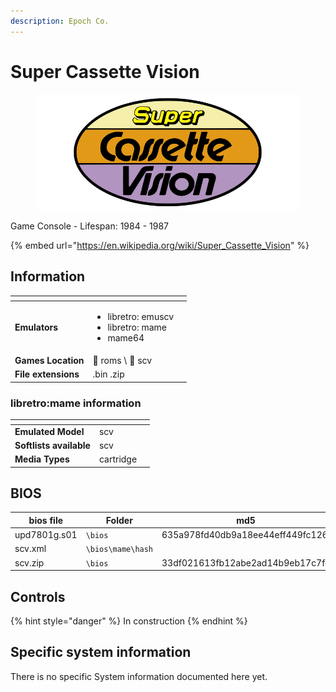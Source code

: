 ```yaml
---
description: Epoch Co.
---
```


# Super Cassette Vision

<div align="left">

<figure><img src="https://raw.githubusercontent.com/fabricecaruso/es-theme-carbon/52ff37c9e265587d006945a2ba695b5a962b3a3d/art/logos/scv.svg" alt=""><figcaption></figcaption></figure>

</div>

Game Console - Lifespan: 1984 - 1987

{% embed url="https://en.wikipedia.org/wiki/Super_Cassette_Vision" %}

## Information

<table data-header-hidden><thead><tr><th></th><th></th><th data-hidden></th></tr></thead><tbody><tr><td><strong>Emulators</strong></td><td><ul><li>libretro: emuscv</li><li>libretro: mame</li><li>mame64</li></ul></td><td></td></tr><tr><td><strong>Games Location</strong></td><td><span data-gb-custom-inline data-tag="emoji" data-code="1f4c1">📁</span> roms \ <span data-gb-custom-inline data-tag="emoji" data-code="1f4c2">📂</span> scv</td><td></td></tr><tr><td><strong>File extensions</strong></td><td>.bin .zip</td><td></td></tr></tbody></table>

### libretro:mame information

<table data-header-hidden><thead><tr><th></th><th></th><th data-hidden></th></tr></thead><tbody><tr><td><strong>Emulated Model</strong></td><td>scv</td><td></td></tr><tr><td><strong>Softlists available</strong></td><td>scv</td><td></td></tr><tr><td><strong>Media Types</strong></td><td>cartridge</td><td></td></tr></tbody></table>

## BIOS

| bios file    | Folder            | md5                              |
| ------------ | ----------------- | -------------------------------- |
| upd7801g.s01 | `\bios`           | 635a978fd40db9a18ee44eff449fc126 |
| scv.xml      | `\bios\mame\hash` |                                  |
| scv.zip      | `\bios`           | 33df021613fb12abe2ad14b9eb17c7fe |

## Controls

{% hint style="danger" %}
In construction
{% endhint %}

## Specific system information

There is no specific System information documented here yet.

